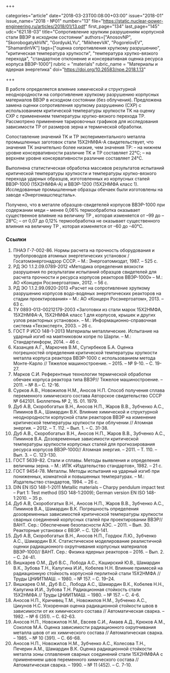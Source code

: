 +++

categories="article"
date="2018-03-23T00:08:00+03:00"
issue="2018-01"
issue_name="2018 - №01"
number="13"
file="https://static.nuclear-power-engineering.ru/articles/2018/01/13.pdf"
first_page="134"
last_page="145"
udc="621.18-03"
title="Сопротивление хрупким разрушениям корпусной стали ВВЭР в исходном состоянии"
authors=["AnosovNP", "SkorobogatykhVN", "GordyukLYu", "MikheevVA", "PogorelovEV", "ShamardinVK"]
tags=["оценка сопротивления хрупкому разрушению", "критическая температура хрупкости", "температура хрупко-вязкого перехода", "стандартное отклонение и консервативная оценка ресурса корпуса ВВЭР-1000"]
rubric = "materials"
rubric_name = "Материалы и ядерная энергетика"
doi="https://doi.org/10.26583/npe.2018.1.13"

+++

В работе определяется влияние химической и структурной неоднородности на сопротивление хрупкому разрушению корпусных материалов ВВЭР в исходном состоянии (без облучения). Предложена замена оценки сопротивления хрупкому разрушению (СХР) с использованием критической температуры хрупкости TK на оценку СХР с применением температуры хрупко-вязкого перехода TP. Рассмотрено применение тарировочных графиков для исследования зависимости TP от размеров зерна и термической обработки.

Сопоставление значений TK и TP экспериментального металла промышленных заготовок стали 15Х2НМФА-А свидетельствует, что значения TK значительно более низкие, чем значения TP:
– на нижнем уровне консервативности различие TK и TP составляет 22°C;
– на верхнем уровне консервативности различие составляет 24°C.

Выполнена статистическая обработка массивов результатов испытаний критической температуры хрупкости и температуры хрупко-вязкого перехода ударных образцов, изготовленных из корпусных сталей ВВЭР-1000 (15Х2НМФА-А) и ВВЭР-1200 (15Х2НМФА класс 1). Исследованные промышленные образцы обечаек были изготовлены на заводе «Энергомашспецсталь».

Получено, что в металле образцов-свидетелей корпусов ВВЭР-1000 при содержании меди
– менее 0,06% термообработка оказывает существенное влияние на величину TP , которая изменяется от –99 до –28°C;
– от 0,07 до 0,12% термообработка не оказывает существенного влияния на величину TP , которая изменяется от –60 до –40°C.

### Ссылки

1. ПНАЭ Г-7-002-86. Нормы расчета на прочность оборудования и трубопроводов атомных энергетических установок / Госатомэнергонадзор СССР. – М.: Энергоатомиздат, 1987. – 525 с.
2. РД ЭО 1.1.2.09.0789-2012 «Методика определения вязкости разрушения по результатам испытаний образцов свидетелей для расчета прочности и ресурса корпусов реакторов ВВЭР-1000» – М.: АО «Концерн Росэнергоатом», 2012. – 56 с.
3. РД ЭО 1.1.2.99.0920-2013 «Расчет на сопротивление хрупкому разрушению корпусов водо-водяных энергетических реакторов на стадии проектирования» – М.: АО «Концерн Росэнергоатом», 2013. – 63 с.
4. ТУ 0893-013-00212179-2003 «Заготовки из стали марок 15Х2НМФА, 15Х2НМФА-А, 15Х2НМФА класс 1 для корпусов, крышек и других узлов реакторных установок». – М.: Информационно-справочная система «Техэксперт», 2003. – 26 с.
5. ГОСТ Р ИСО 148-1-2013 Материалы металлические. Испытание на ударный изгиб на маятниковом копре по Шарпи. – М.: Стандартинформ, 2014. – 46 с.
6. Казанцев А.Г., Маркочев В.М., Сугирбеков Б.А. Оценка погрешностей определения критической температуры хрупкости металла корпуса реактора ВВЭР-1000 с использованием метода Монте-Карло // Тяжелое машиностроение. – 2015. – № 9-10. – С. 19-27.
7. Марков С.И. Референтные технологии термической обработки обечаек корпуса реактора типа ВВЭР// Тяжелое машиностроение. – 2011. – № 8.– С. 12-16.
8. Сурков А.В., Новожилов Н.М., Аносов Н.П. Способ получения сплава переменного химического состава Авторское свидетельство СССР № 642101. Бюллетень № 2, 15. 01. 1979.
9. Дуб А.В, Скоробогатых В.Н., Аносов Н.П., Жаров В.В., Зубченко А.С., Пиминов В.А., Шамардин В.К. Влияние химической и структурной неоднородности корпусной стали реакторов ВВЭР на изменение критической температуры хрупкости при облучении // Атомная энергия. – 2012. – Т. 112. – Вып. 1. – С. 31-38.
10. Дуб А.В., Скоробогатых В.Н., Аносов Н.П., Жаров В.В., Зубченко А.С., Пиминов В.А. Дозовременные зависимости критической температуры хрупкости корпусных сталей для прогнозирования ресурса корпусов ВВЭР-1000// Атомная энергия. – 2011. – Т. 110. – Вып. 3. – С. 123-130.
11. ГОСТ 5639-82. Стали и сплавы. Методы выявления и определения величины зерна. – М.: ИПК «Издательство стандартов», 1982. – 21 с.
12. ГОСТ 9454-78. Металлы. Методы испытания на ударный изгиб при пониженных, комнатной и повышенных температурах. – М.: Издательство стандартов, 1994. – 26 с.
13. DIN EN ISO 148-1-2011 Metallic materials – Charpy pendulum impact test – Part 1: Test method (ISO 148-1:2009); German version EN ISO 148-1:2010. – 35 p.
14. Дуб А.В, Скоробогатых В.Н., Аносов Н.П., Жаров В.В., Зубченко А.С., Пиминов В.А., Шамардин В.К. Погрешность определения дозовременных зависимостей критической температуры хрупкости сварных соединений корпусных сталей при проектировании ВВЭР// ВАНТ. Сер.: Обеспечение безопасности АЭС. – 2011. – Вып. 30. Реакторные установки с ВВЭР. – С. 126-141.
15. Дуб А.В, Скоробогатых В.Н., Аносов Н.П., Гордюк Л.Ю., Зубченко А.С., Шамардин В.К. Статистическое моделирование реалистичной оценки радиационного охрупчивания корпусных материалов ВВЭР-1000// ВАНТ. Сер.: Физика ядерных реакторов – 2016. – Вып. 2. – С. 24-41.
16. Вишкарев О.М., Дуб В.С., Лобода А.С., Каширский Ю.В., Шамардин В.К., Зубова Т.Н., Калугина И.И., Кобелев Н.Н. Влияние примесей на радиационную стойкость корпусной перлитной стали 15Х2НМФА // Труды ЦНИИТМАШ. – 1980. – № 157. – С. 19–24.
17. Вишкарев О.М., Дуб В.С., Лобода А.С., Шамардин В.К., Кобелев Н.Н., Калугина И.И., Зубова Т.Н. Радиационная стойкость стали 15Х2НМФА // Труды ЦНИИТМАШ. – 1980. – № 157. – С. 4-6.
18. Аносов Н.П., Кричивец Т.М., Новожилов Н.М., Зубченко А.С., Цикунов Н.С. Ускоренная оценка радиационной стойкости швов в зависимости от их химического состава // Автоматическая сварка. – 1982. – № 6 (351). – С. 62-63.
19. Аносов Н.П., Новожилов Н.М., Евсеев С.И., Амаев А.Д., Крюков А.М., Соколов М.А. Оценка зависимости радиационного охрупчивания металла швов от их химического состава // Автоматическая сварка. – 1985. – № 10 (391). – С. 66-68.
20. Аносов Н.П., Новожилов Н.М., Зубченко А.С., Колесова Т.Н., Печерин А.М., Шамардин В.К. Оценка радиационной стойкости металла зоны сплавления сварных соединений стали 15Х2НМФАА с применением швов переменного химического состава // Автоматическая сварка. – 1990. – № 11 (452). – С. 7-10.